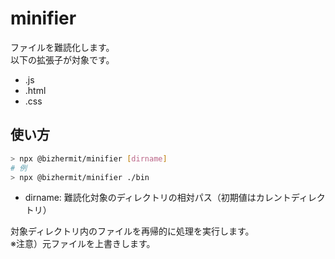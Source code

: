 # minifier

ファイルを難読化します。  
以下の拡張子が対象です。

- .js
- .html
- .css

## 使い方

```bash
> npx @bizhermit/minifier [dirname]
# 例
> npx @bizhermit/minifier ./bin
```

- dirname: 難読化対象のディレクトリの相対パス（初期値はカレントディレクトリ）

対象ディレクトリ内のファイルを再帰的に処理を実行します。  
※注意）元ファイルを上書きします。